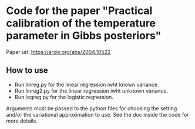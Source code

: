 # Code for the paper "Practical calibration of the temperature parameter in Gibbs posteriors"

Paper url: <url>https://arxiv.org/abs/2004.10522</url>

## How to use
- Run linreg.py for the linear regression iwht known variance.
- Run linreg2.py for the linear regression iwht unknown variance.
- Run logreg.py for the logistic regression.

Arguments must be passed to the python files for choosing the setting and/or the variational approximation to use.
See the doc inside the code for more details.
